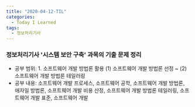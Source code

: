 ```yaml
---
title: "2020-04-12-TIL"
categories:
  - Today I Learned
tags:
  - 정보처리기사
---
```


### 정보처리기사 '시스템 보안 구축' 과목의 기출 문제 정리
  - 공부 범위: 1. 소프트웨어 개발 방법론 활용 (1) 소프트웨어 개발 방법론 선정 ~ (2) 소프트웨어 개발 방법론 테일러링
  - 공부 내용: 소프트웨어 개발 프로세스, 소프트웨어 공학, 소프트웨어 개발 방법론, 애자일 방법론, 소프트웨어 개발 비용 산정, 소프트웨어 개발 방법론 테일러링, 소프트웨어 개발 표준, 소프트웨어 개발 
